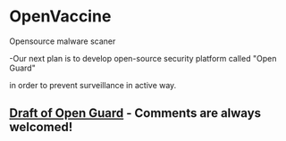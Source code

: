# OpenVaccine
Opensource malware scaner

-Our next plan is to develop open-source security platform called "Open Guard" 

in order to prevent surveillance in active way. 

## [Draft of Open Guard](http://bit.ly/1NRaAll "Open Guard") - Comments are always welcomed!